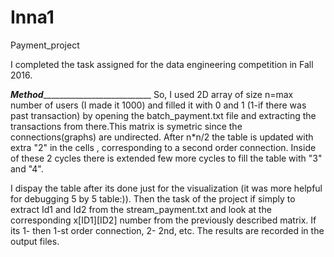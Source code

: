 # Inna1

Payment_project

I completed the  task assigned for the data engineering competition in Fall 2016.

___________Method______________________________________
So, I used 2D array of size n=max number of users (I made it 1000) and filled it with 0 and 1 (1-if there was past transaction) by opening the batch_payment.txt file and extracting the transactions from there.This matrix is symetric since the connections(graphs) are undirected.
After n*n/2 the table is updated with extra "2" in the cells , corresponding to a second order connection. Inside of these 2 cycles there is extended few more cycles to fill the table with "3" and "4".

I dispay the table after its done just for the visualization (it was more helpful for debugging 5 by 5 table:)).
Then the task of the project if simply to extract Id1 and Id2 from the stream_payment.txt and look at the corresponding x[ID1][ID2] number from the previously described matrix. If its 1- then 1-st order connection, 2- 2nd, etc.
The results are recorded in the output files.
